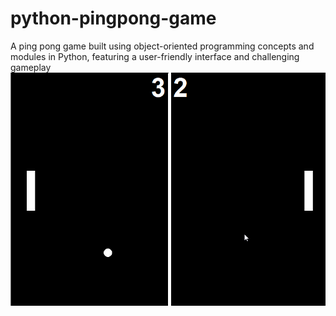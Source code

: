 # python-pingpong-game
A ping pong game built using object-oriented programming concepts and modules in Python, featuring a user-friendly interface and challenging gameplay
![](https://github.com/Harinder441/python-pingpong-game/blob/main/project2.gif)
